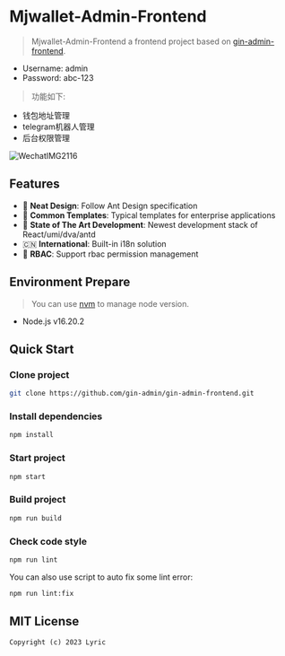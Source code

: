 # Mjwallet-Admin-Frontend

> Mjwallet-Admin-Frontend a frontend project based on [gin-admin-frontend](https://github.com/LyricTian/gin-admin-frontend).

  - Username: admin
  - Password: abc-123

> 功能如下: 
- 钱包地址管理
- telegram机器人管理
- 后台权限管理

![WechatIMG2116](https://github.com/user-attachments/assets/d7aea0ae-4e20-4188-88b7-c9fa3165fcd1)

## Features

- :gem: **Neat Design**: Follow Ant Design specification
- :triangular_ruler: **Common Templates**: Typical templates for enterprise applications
- :rocket: **State of The Art Development**: Newest development stack of React/umi/dva/antd
- :cn: **International**: Built-in i18n solution
- :closed_lock_with_key: **RBAC**: Support rbac permission management

## Environment Prepare

> You can use [nvm](https://github.com/nvm-sh/nvm) to manage node version.

- Node.js v16.20.2

## Quick Start

### Clone project

```bash
git clone https://github.com/gin-admin/gin-admin-frontend.git
```

### Install dependencies

```bash
npm install
```

### Start project

```bash
npm start
```

### Build project

```bash
npm run build
```

### Check code style

```bash
npm run lint
```

You can also use script to auto fix some lint error:

```bash
npm run lint:fix
```

## MIT License

```text
Copyright (c) 2023 Lyric
```
